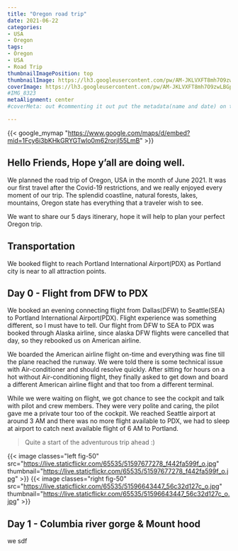 ```yaml
---
title: "Oregon road trip"
date: 2021-06-22
categories:
- USA
- Oregon
tags:
- Oregon
- USA
- Road Trip
thumbnailImagePosition: top
thumbnailImage: https://lh3.googleusercontent.com/pw/AM-JKLVXFT8mh7O9zwLBGpBpyR2va_iENMukJqH0fWlIY5QcXaXaLagWZXdxia4d15LHW7Mca_E7-wVFYZa_XauWXg7GfLKhdUiFZFhA285SKTzU6Z_3DAMAQoxfP3XkToeGWIx8hQ6trzNPhntP-pmqTyg=w400-h1000
coverImage: https://lh3.googleusercontent.com/pw/AM-JKLVXFT8mh7O9zwLBGpBpyR2va_iENMukJqH0fWlIY5QcXaXaLagWZXdxia4d15LHW7Mca_E7-wVFYZa_XauWXg7GfLKhdUiFZFhA285SKTzU6Z_3DAMAQoxfP3XkToeGWIx8hQ6trzNPhntP-pmqTyg=w1250-h937
#IMG_8323
metaAlignment: center
#coverMeta: out #commenting it out put the metadata(name and date) on the full image

---
```

<!--more-->

{{< google_mymap "https://www.google.com/maps/d/embed?mid=1Fcy6i3bKHkGRYGTwlo0m62rorjl55LmB" >}}

## Hello Friends, Hope y’all are doing well.

We planned the road trip of Oregon, USA in the month of June 2021. It was our first travel after the Covid-19 restrictions, and we really enjoyed every moment of our trip. The splendid coastline, natural forests, lakes, mountains, Oregon state has everything that a traveler wish to see.

We want to share our 5 days itinerary, hope it will help to plan your perfect Oregon trip.

## Transportation
We booked flight to reach Portland International Airport(PDX) as Portland city is near to all attraction points.


## Day 0 - Flight from DFW to PDX
We booked an evening connecting flight from Dallas(DFW) to Seattle(SEA) to Portland International Airport(PDX). Flight experience was something different, so I must have to tell. Our flight from DFW to SEA to PDX was booked through Alaska airline, since alaska DFW flights were cancelled that day, so they rebooked us on American airline. 

We boarded the American airline flight on-time and everything was fine till the plane reached the runway. We were told there is some technical issue with Air-conditioner and should resolve quickly. After sitting for hours on a hot without Air-conditioning flight, they finally asked to get down and board a different American airline flight and that too from a different terminal. 

While we were waiting on flight, we got chance to see the cockpit and talk with pilot and crew members. They were very polite and caring, the pilot gave me a private tour too of the cockpit. We reached Seattle airport at around 3 AM and there was no more flight available to PDX, we had to sleep at airport to catch next available flight of 6 AM to Portland.   

> Quite a start of the adventurous trip ahead :)   

{{< image classes="left fig-50" src="https://live.staticflickr.com/65535/51597677278_f442fa599f_o.jpg" thumbnail="https://live.staticflickr.com/65535/51597677278_f442fa599f_o.jpg" >}}
{{< image classes="right fig-50" src="https://live.staticflickr.com/65535/51596643447_56c32d127c_o.jpg" thumbnail="https://live.staticflickr.com/65535/51596643447_56c32d127c_o.jpg" >}}


## Day 1 - Columbia river gorge & Mount hood
we sdf

